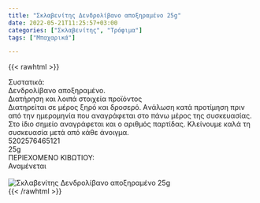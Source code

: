 ```yaml
---
title: "Σκλαβενίτης Δενδρολίβανο αποξηραμένο 25g"
date: 2022-05-21T11:25:57+03:00
categories: ["Σκλαβενίτης", "Τρόφιμα"]
tags: ["Μπαχαρικά"]

---
```

{{< rawhtml >}}

<div class="sload469"><div class="product"><div id="sistatika">Συστατικά:</div><div class="alltext">Δενδρολίβανο αποξηραμένο.</div><div id="loipa">Διατήρηση και λοιπά στοιχεία προϊόντος</div><div class="alltext">Διατηρείται σε μέρος ξηρό και δροσερό. Aνάλωση κατά προτίμηση πριν από την ημερομηνία που αναγράφεται στο πάνω μέρος της συσκευασίας. Στο ίδιο σημείο αναγράφεται και ο αριθμός παρτίδας. Κλείνουμε καλά τη συσκευασία μετά από κάθε άνοιγμα.</div><div id="barcode"><div id="barimage1"></div><span id="bartext">5202576465121</span></div><div id="varos"><div id="varosimage1"></div><span id="varostext">25g</span></div><div id="kivotio">ΠΕΡΙΕΧΟΜΕΝΟ ΚΙΒΩΤΙΟΥ:<br>Αναμένεται</div><br><div class="pimg"><img alt="Σκλαβενίτης Δενδρολίβανο αποξηραμένο 25g" title="Σκλαβενίτης Δενδρολίβανο αποξηραμένο 25g" src="/media/images/sklavenitis-dendrolibano-apokshrameno-25g.jpg"></div></div></div>
{{< /rawhtml >}}


